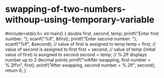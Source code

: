 # swapping-of-two-numbers-withoup-using-temporary-variable

#include<stdio.h> int main() { double first, second, temp; printf("Enter first number: "); scanf("%lf", &first); printf("Enter second number: "); scanf("%lf", &second); // value of first is assigned to temp temp = first; // value of second is assigned to first first = second; // value of temp (initial value of first) is assigned to second second = temp; // %.2lf displays number up to 2 decimal points printf("\nAfter swapping, first number = %.2lf\n", first); printf("After swapping, second number = %.2lf", second); return 0; }

